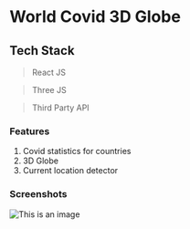 # World Covid 3D Globe

## Tech Stack
> React JS

> Three JS

> Third Party API

### Features 
1. Covid statistics for countries
2. 3D Globe
3. Current location detector 
### Screenshots
![This is an image](https://i.ibb.co/DfRkCCW/screenbud-060b295f-4034-42a5-977b-5e6f399fd3db.png)
